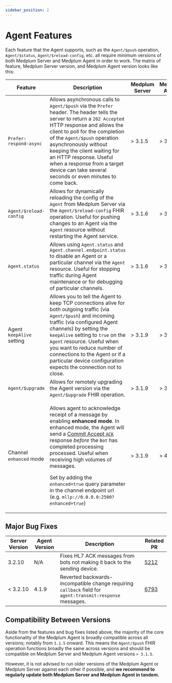 ```yaml
---
sidebar_position: 2
---
```


# Agent Features

Each feature that the Agent supports, such as the `Agent/$push` operation, `Agent/$status`, `Agent/$reload-config`, etc. all require minimum versions of both Medplum Server and Medplum Agent in order to work. The matrix of feature, Medplum Server version, and Medplum Agent version looks like this:

| Feature                   | Description                                                                                                                                                                                                                                                                                                                                                                                                                                                      | Medplum Server | Medplum Agent |
| ------------------------- | ---------------------------------------------------------------------------------------------------------------------------------------------------------------------------------------------------------------------------------------------------------------------------------------------------------------------------------------------------------------------------------------------------------------------------------------------------------------- | -------------- | ------------- |
| `Prefer: respond-async`   | Allows asynchronous calls to `Agent/$push` via the `Prefer` header. The header tells the server to return a `202 Accepted` HTTP response and allows the client to poll for the completion of the `Agent/$push` operation asynchronously without keeping the client waiting for an HTTP response. Useful when a response from a target device can take several seconds or even minutes to come back.                                                              | > 3.1.5        | > 3.1.5       |
| `Agent/$reload-config`    | Allows for dynamically reloading the config of the `Agent` from Medplum Server via the `Agent/$reload-config` FHIR operation. Useful for pushing changes to an Agent via the `Agent` resource without restarting the Agent service.                                                                                                                                                                                                                              | > 3.1.6        | > 3.1.6       |
| `Agent.status`            | Allows using `Agent.status` and `Agent.channel.endpoint.status` to disable an Agent or a particular channel via the `Agent` resource. Useful for stopping traffic during Agent maintenance or for debugging of particular channels.                                                                                                                                                                                                                              | > 3.1.6        | > 3.1.6       |
| Agent `keepAlive` setting | Allows you to tell the Agent to keep TCP connections alive for both outgoing traffic (via `Agent/$push`) and incoming traffic (via configured Agent channels) by setting the `keepAlive` setting to `true` on the `Agent` resource. Useful when you want to reduce number of connections to the Agent or if a particular device configuration expects the connection not to close.                                                                               | > 3.1.9        | > 3.1.10      |
| `Agent/$upgrade`          | Allows for remotely upgrading the Agent version via the `Agent/$upgrade` FHIR operation.                                                                                                                                                                                                                                                                                                                                                                         | > 3.1.9        | > 3.1.10      |
| Channel `enhanced` mode   | <p>Allows agent to acknowledge receipt of a message by enabling **enhanced mode**. In enhanced mode, the Agent will send a [Commit Accept `ACK`](https://hl7-definition.caristix.com/v2/HL7v2.3/Tables/0008) response _before_ the `Bot` has completed processing processed. Useful when receiving high volumes of messages. </p><p>Set by adding the `enhanced=true` query parameter in the channel endpoint url (e.g. `mllp://0.0.0.0:2500?enhanced=true`)</p> | > 3.1.9        | > 4.1.8       |

## Major Bug Fixes

| Server Version | Agent Version | Description                                                                                               | Related PR                                           |
| -------------- | ------------- | --------------------------------------------------------------------------------------------------------- | ---------------------------------------------------- |
| 3.2.10         | N/A           | Fixes HL7 ACK messages from bots not making it back to the sending device.                                | [5212](https://github.com/medplum/medplum/pull/5212) |
| < 3.2.10       | 4.1.9         | Reverted backwards-incompatible change requiring `callback` field for `agent:transmit:response` messages. | [6793](https://github.com/medplum/medplum/pull/6793) |

## Compatibility Between Versions

Aside from the features and bug fixes listed above, the majority of the core functionality of the Medplum Agent is broadly compatible across all versions; notably from `3.1.5` onward. This means the `Agent/$push` FHIR operation functions broadly the same across versions and should be compatible on Medplum Server and Medplum Agent versions `> 3.1.5`.

However, it is not advised to run older versions of the Medplum Agent or Medplum Server against each other if possible, and **we recommend to regularly update both Medplum Server and Medplum Agent in tandem.**
